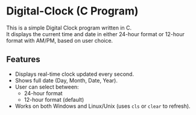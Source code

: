 # Digital-Clock (C Program)

This is a simple Digital Clock program written in C.  
It displays the current time and date in either 24-hour format or 12-hour format with AM/PM, based on user choice.  

## Features
- Displays real-time clock updated every second.  
- Shows full date (Day, Month, Date, Year).  
- User can select between:
  - 24-hour format  
  - 12-hour format (default)  
- Works on both Windows and Linux/Unix (uses `cls` or `clear` to refresh).  
